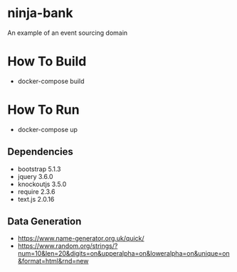 # ninja-bank
An example of an event sourcing domain

# How To Build
- docker-compose build

# How To Run
- docker-compose up

## Dependencies
- bootstrap 5.1.3
- jquery 3.6.0
- knockoutjs 3.5.0
- require 2.3.6
- text.js 2.0.16

## Data Generation
- https://www.name-generator.org.uk/quick/
- https://www.random.org/strings/?num=10&len=20&digits=on&upperalpha=on&loweralpha=on&unique=on&format=html&rnd=new